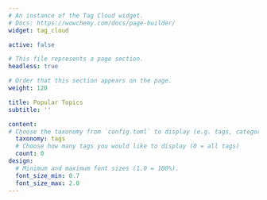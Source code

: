 ```yaml
---
# An instance of the Tag Cloud widget.
# Docs: https://wowchemy.com/docs/page-builder/
widget: tag_cloud

active: false

# This file represents a page section.
headless: true

# Order that this section appears on the page.
weight: 120

title: Popular Topics
subtitle: ''

content:
# Choose the taxonomy from `config.toml` to display (e.g. tags, categories)
  taxonomy: tags
  # Choose how many tags you would like to display (0 = all tags)
  count: 0
design:
  # Minimum and maximum font sizes (1.0 = 100%).
  font_size_min: 0.7
  font_size_max: 2.0
---
```

